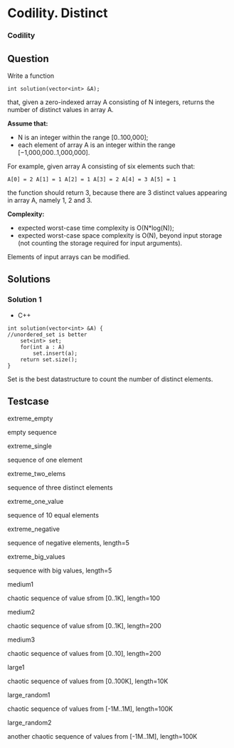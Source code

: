 # Codility. Distinct

### Codility

## Question

Write a function

`int solution(vector<int> &A);`

that, given a zero-indexed array A consisting of N integers, returns the number of distinct values in array A.

**Assume that:**

* N is an integer within the range [0..100,000];
* each element of array A is an integer within the range [−1,000,000..1,000,000].

For example, given array A consisting of six elements such that:

`A[0] = 2 A[1] = 1 A[2] = 1 A[3] = 2 A[4] = 3 A[5] = 1`

the function should return 3, because there are 3 distinct values appearing in array A, namely 1, 2 and 3.

**Complexity:**

* expected worst-case time complexity is O(N*log(N));
* expected worst-case space complexity is O(N), beyond input storage (not counting the storage required for input arguments).

Elements of input arrays can be modified.

## Solutions

### Solution 1

* C++
```
int solution(vector<int> &A) {
//unordered_set is better
    set<int> set;
    for(int a : A)
        set.insert(a);
    return set.size();
}
```

Set is the best datastructure to count the number of distinct elements.

## Testcase

extreme_empty 

empty sequence


extreme_single 

sequence of one element


extreme_two_elems 

sequence of three distinct elements


extreme_one_value 

sequence of 10 equal elements


extreme_negative 

sequence of negative elements, length=5


extreme_big_values 

sequence with big values, length=5


medium1 

chaotic sequence of value sfrom [0..1K], length=100


medium2 

chaotic sequence of value sfrom [0..1K], length=200


medium3 

chaotic sequence of values from [0..10], length=200


large1 

chaotic sequence of values from [0..100K], length=10K


large_random1 

chaotic sequence of values from [-1M..1M], length=100K


large_random2 

another chaotic sequence of values from [-1M..1M], length=100K

